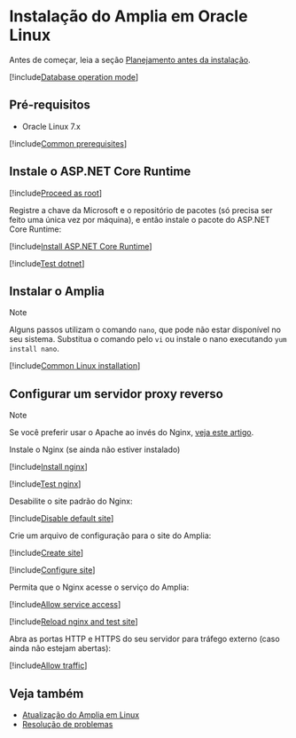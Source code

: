 ﻿# Instalação do Amplia em Oracle Linux

Antes de começar, leia a seção [Planejamento antes da instalação](../index.md#planning).

[!include[Database operation mode](../includes/database-mode.md)]

## Pré-requisitos

* Oracle Linux 7.x

[!include[Common prerequisites](../includes/common-requisites.md)]

## Instale o ASP.NET Core Runtime

[!include[Proceed as root](includes/su.md)]

Registre a chave da Microsoft e o repositório de pacotes (só precisa ser feito uma única vez por máquina),
e então instale o pacote do ASP.NET Core Runtime:

[!include[Install ASP.NET Core Runtime](../../../../../includes/amplia/oracle/install-aspnetcore.md)]

[!include[Test dotnet](includes/test-dotnet.md)]

## Instalar o Amplia

> [!NOTE]
> Alguns passos utilizam o comando `nano`, que pode não estar disponível no seu sistema. Substitua o comando pelo
> `vi` ou instale o nano executando `yum install nano`.

[!include[Common Linux installation](includes/common-linux-install.md)]

## Configurar um servidor proxy reverso

> [!NOTE]
> Se você preferir usar o Apache ao invés do Nginx, [veja este artigo](https://docs.microsoft.com/pt-br/aspnet/core/host-and-deploy/linux-apache?view=aspnetcore-2.2#configure-apache).

Instale o Nginx (se ainda não estiver instalado)

[!include[Install nginx](../../../../../includes/amplia/oracle/install-nginx.md)]

[!include[Test nginx](includes/test-nginx.md)]

Desabilite o site padrão do Nginx:

[!include[Disable default site](../../../../../includes/amplia/centos/disable-default-site.md)]

Crie um arquivo de configuração para o site do Amplia:

[!include[Create site](../../../../../includes/amplia/centos/create-site.md)]

[!include[Configure site](includes/configure-site.md)]

Permita que o Nginx acesse o serviço do Amplia:

[!include[Allow service access](../../../../../includes/amplia/centos/allow-service-access.md)]

[!include[Reload nginx and test site](includes/reload-and-test.md)]

Abra as portas HTTP e HTTPS do seu servidor para tráfego externo (caso ainda não estejam abertas):

[!include[Allow traffic](../../../../../includes/amplia/centos/allow-http.md)]

## Veja também

* [Atualização do Amplia em Linux](update.md)
* [Resolução de problemas](troubleshoot/index.md)
